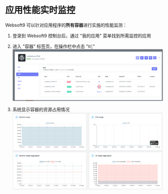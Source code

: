 # 应用性能实时监控

Websoft9 可以针对应用程序的**所有容器**进行实施的性能监测：

1. 登录到 Websoft9 控制台后，通过 "我的应用" 菜单找到所需监控的应用

2. 进入 "容器" 标签页，在操作栏中点击 "ⵏꓲ￨"
   ![](./assets/websoft9-container-perf-websoft9.png)

3. 系统显示容器的资源占用情况
   ![](./assets/websoft9-container-usage-websoft9.png)
   